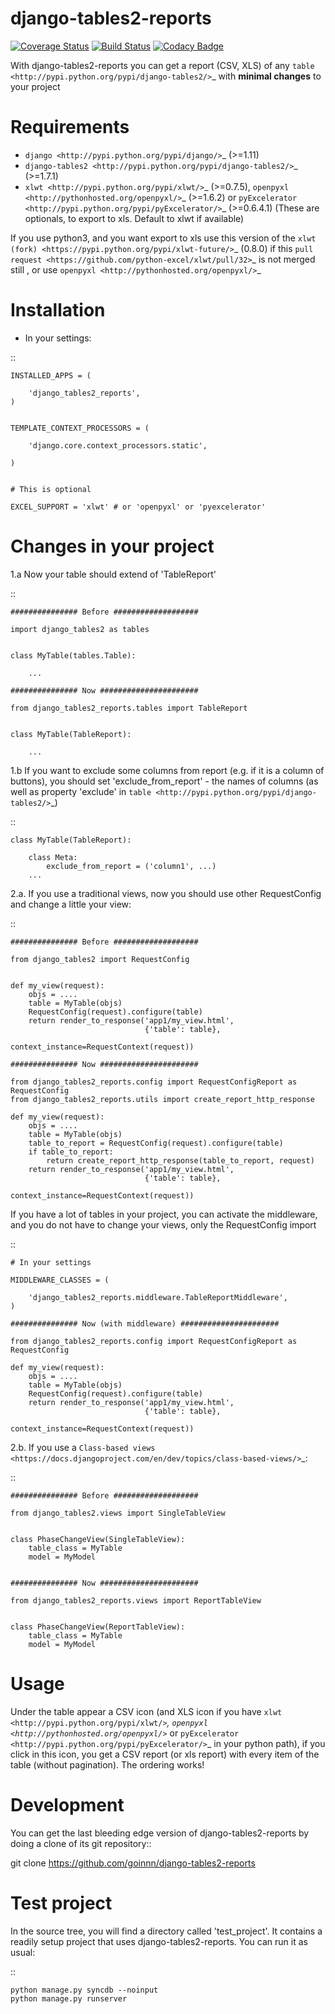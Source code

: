 # django-tables2-reports

[![Coverage Status](https://coveralls.io/repos/github/dipcode-software/django-tables2-reports/badge.svg?branch=master)](https://coveralls.io/github/dipcode-software/django-tables2-reports?branch=master) [![Build Status](https://travis-ci.org/dipcode-software/django-tables2-reports.svg?branch=master)](https://travis-ci.org/dipcode-software/django-tables2-reports) [![Codacy Badge](https://api.codacy.com/project/badge/Grade/77a0c6286a6443c9ad34c01af32e3fde)](https://www.codacy.com/app/srtabs/django-tables2-reports?utm_source=github.com&amp;utm_medium=referral&amp;utm_content=dipcode-software/django-tables2-reports&amp;utm_campaign=Badge_Grade)

With django-tables2-reports you can get a report (CSV, XLS) of any `table <http://pypi.python.org/pypi/django-tables2/>`_  with **minimal changes** to your project

Requirements
============

* `django <http://pypi.python.org/pypi/django/>`_ (>=1.11)
* `django-tables2 <http://pypi.python.org/pypi/django-tables2/>`_ (>=1.7.1)
* `xlwt <http://pypi.python.org/pypi/xlwt/>`_ (>=0.7.5), `openpyxl <http://pythonhosted.org/openpyxl/>`_ (>=1.6.2) or `pyExcelerator <http://pypi.python.org/pypi/pyExcelerator/>`_ (>=0.6.4.1) (These are optionals, to export to xls. Default to xlwt if available)

If you use python3, and you want export to xls use this version of the `xlwt (fork) <https://pypi.python.org/pypi/xlwt-future/>`_ (0.8.0) if this `pull request <https://github.com/python-excel/xlwt/pull/32>`_ is not merged still , or use `openpyxl <http://pythonhosted.org/openpyxl/>`_


Installation
============

* In your settings:

::

    INSTALLED_APPS = (

        'django_tables2_reports',
    )


    TEMPLATE_CONTEXT_PROCESSORS = (

        'django.core.context_processors.static',

    )


    # This is optional

    EXCEL_SUPPORT = 'xlwt' # or 'openpyxl' or 'pyexcelerator'

Changes in your project
=======================

1.a Now your table should extend of 'TableReport'

::

    ############### Before ###################

    import django_tables2 as tables


    class MyTable(tables.Table):

        ...

    ############### Now ######################

    from django_tables2_reports.tables import TableReport


    class MyTable(TableReport):

        ...

1.b If you want to exclude some columns from report (e.g. if it is a column of buttons), you should set 'exclude_from_report' - the names of columns (as well as property 'exclude' in `table <http://pypi.python.org/pypi/django-tables2/>`_)

::

    class MyTable(TableReport):

        class Meta:
            exclude_from_report = ('column1', ...)
        ...

2.a. If you use a traditional views, now you should use other RequestConfig and change a little your view:

::

    ############### Before ###################

    from django_tables2 import RequestConfig


    def my_view(request):
        objs = ....
        table = MyTable(objs)
        RequestConfig(request).configure(table)
        return render_to_response('app1/my_view.html',
                                  {'table': table},
                                  context_instance=RequestContext(request))

    ############### Now ######################

    from django_tables2_reports.config import RequestConfigReport as RequestConfig
    from django_tables2_reports.utils import create_report_http_response

    def my_view(request):
        objs = ....
        table = MyTable(objs)
        table_to_report = RequestConfig(request).configure(table)
        if table_to_report:
            return create_report_http_response(table_to_report, request)
        return render_to_response('app1/my_view.html',
                                  {'table': table},
                                  context_instance=RequestContext(request))


If you have a lot of tables in your project, you can activate the middleware, and you do not have to change your views, only the RequestConfig import

::

    # In your settings 

    MIDDLEWARE_CLASSES = (

        'django_tables2_reports.middleware.TableReportMiddleware',
    )

    ############### Now (with middleware) ######################

    from django_tables2_reports.config import RequestConfigReport as RequestConfig

    def my_view(request):
        objs = ....
        table = MyTable(objs)
        RequestConfig(request).configure(table)
        return render_to_response('app1/my_view.html',
                                  {'table': table},
                                  context_instance=RequestContext(request))


2.b. If you use a `Class-based views <https://docs.djangoproject.com/en/dev/topics/class-based-views/>`_:

::

    ############### Before ###################

    from django_tables2.views import SingleTableView


    class PhaseChangeView(SingleTableView):
        table_class = MyTable
        model = MyModel


    ############### Now ######################

    from django_tables2_reports.views import ReportTableView


    class PhaseChangeView(ReportTableView):
        table_class = MyTable
        model = MyModel


Usage
=====

Under the table appear a CSV icon (and XLS icon if you have `xlwt <http://pypi.python.org/pypi/xlwt/>`_, `openpyxl <http://pythonhosted.org/openpyxl/>`_ or `pyExcelerator <http://pypi.python.org/pypi/pyExcelerator/>`_ in your python path), if you click in this icon, you get a CSV report (or xls report) with every item of the table (without pagination). The ordering works!


Development
===========

You can get the last bleeding edge version of django-tables2-reports by doing a clone
of its git repository::

  git clone https://github.com/goinnn/django-tables2-reports


Test project
============

In the source tree, you will find a directory called 'test_project'. It contains
a readily setup project that uses django-tables2-reports. You can run it as usual:

::

    python manage.py syncdb --noinput
    python manage.py runserver
